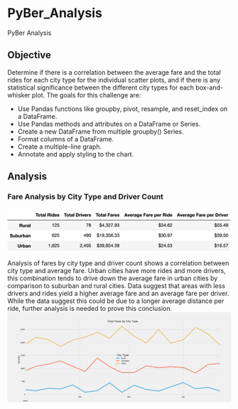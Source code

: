 # PyBer_Analysis
PyBer Analysis

## Objective 
Determine if there is a correlation between the average fare and the total rides for each city type for the individual scatter plots, and if there is any statistical significance between the different city types for each box-and-whisker plot. The goals for this challenge are:

* Use Pandas functions like groupby, pivot, resample, and reset_index on a DataFrame.
* Use Pandas methods and attributes on a DataFrame or Series.
* Create a new DataFrame from multiple groupby() Series.
* Format columns of a DataFrame.
* Create a multiple-line graph.
* Annotate and apply styling to the chart.

## Analysis
### Fare Analysis by City Type and Driver Count
![Final Summary DataFrame](analysis/FinalSummaryDF.png)

Analysis of fares by city type and driver count shows a correlation between city type and average fare. Urban cities have more rides and more drivers, this combination tends to drive down the average fare in urban cities by comparison to suburban and rural cities. Data suggest that areas with less drivers and rides yield a higher average fare and an average fare per driver. While the data suggest this could be due to a longer average distance per ride, further analysis is needed to prove this conclusion. 
![Total Fare by City Type](analysis/TotalFaresByCT.png)

